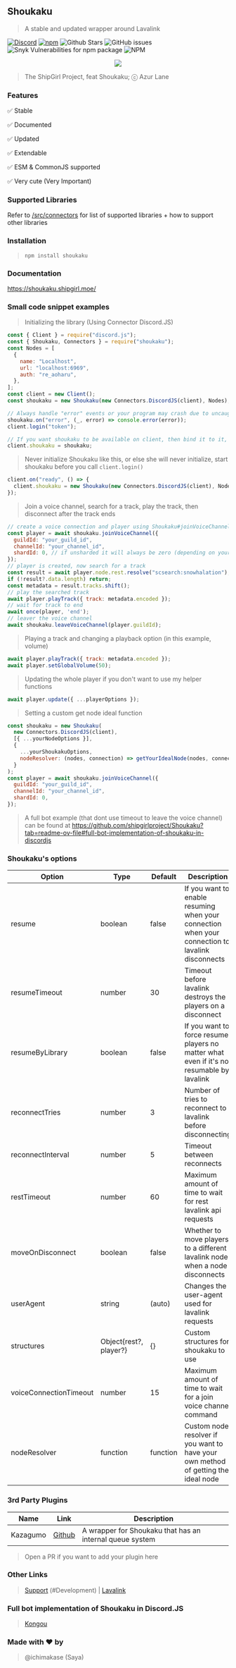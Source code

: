 ## Shoukaku

> A stable and updated wrapper around Lavalink

[![Discord](https://img.shields.io/discord/423116740810244097?style=flat-square)](https://discordapp.com/invite/FVqbtGu)
[![npm](https://img.shields.io/npm/v/shoukaku?style=flat-square)](https://www.npmjs.com/package/shoukaku)
![Github Stars](https://img.shields.io/github/stars/Deivu/Shoukaku?style=flat-square)
![GitHub issues](https://img.shields.io/github/issues-raw/Deivu/Shoukaku?style=flat-square)
![Snyk Vulnerabilities for npm package](https://img.shields.io/snyk/vulnerabilities/npm/shoukaku?style=flat-square)
![NPM](https://img.shields.io/npm/l/shoukaku?style=flat-square)

<p align="center">
    <img src="https://safe.saya.moe/lhvaWz3iP67f.webp"> 
</p>

> The ShipGirl Project, feat Shoukaku; ⓒ Azur Lane

### Features

✅ Stable

✅ Documented

✅ Updated

✅ Extendable

✅ ESM & CommonJS supported

✅ Very cute (Very Important)

### Supported Libraries

Refer to [/src/connectors](https://github.com/Deivu/Shoukaku/tree/master/src/connectors) for list of supported libraries + how to support other libraries

### Installation

> `npm install shoukaku`

### Documentation

https://shoukaku.shipgirl.moe/

### Small code snippet examples

> Initializing the library (Using Connector Discord.JS)

```js
const { Client } = require("discord.js");
const { Shoukaku, Connectors } = require("shoukaku");
const Nodes = [
  {
    name: "Localhost",
    url: "localhost:6969",
    auth: "re_aoharu",
  },
];
const client = new Client();
const shoukaku = new Shoukaku(new Connectors.DiscordJS(client), Nodes);

// Always handle "error" events or your program may crash due to uncaught error
shoukaku.on("error", (_, error) => console.error(error));
client.login("token");

// If you want shoukaku to be available on client, then bind it to it, here is one example of it
client.shoukaku = shoukaku;
```

> Never initialize Shoukaku like this, or else she will never initialize, start shoukaku before you call `client.login()`

```js
client.on("ready", () => {
  client.shoukaku = new Shoukaku(new Connectors.DiscordJS(client), Nodes);
});
```

> Join a voice channel, search for a track, play the track, then disconnect after the track ends

```js
// create a voice connection and player using Shoukaku#joinVoiceChannel
const player = await shoukaku.joinVoiceChannel({
  guildId: "your_guild_id",
  channelId: "your_channel_id",
  shardId: 0, // if unsharded it will always be zero (depending on your library implementation)
});
// player is created, now search for a track
const result = await player.node.rest.resolve("scsearch:snowhalation");
if (!result?.data.length) return;
const metadata = result.tracks.shift();
// play the searched track
await player.playTrack({ track: metadata.encoded });
// wait for track to end
await once(player, 'end');
// leaver the voice channel
await shoukaku.leaveVoiceChannel(player.guildId);
```

> Playing a track and changing a playback option (in this example, volume)

```js
await player.playTrack({ track: metadata.encoded });
await player.setGlobalVolume(50);
```

> Updating the whole player if you don\'t want to use my helper functions

```js
await player.update({ ...playerOptions });
```

> Setting a custom get node ideal function

```js
const shoukaku = new Shoukaku(
  new Connectors.DiscordJS(client),
  [{ ...yourNodeOptions }],
  {
    ...yourShoukakuOptions,
    nodeResolver: (nodes, connection) => getYourIdealNode(nodes, connection),
  }
);
const player = await shoukaku.joinVoiceChannel({
  guildId: "your_guild_id",
  channelId: "your_channel_id",
  shardId: 0,
});
```

> A full bot example (that dont use timeout to leave the voice channel) can be found at https://github.com/shipgirlproject/Shoukaku?tab=readme-ov-file#full-bot-implementation-of-shoukaku-in-discordjs

### Shoukaku's options

| Option                 | Type                   | Default  | Description                                                                                      | Notes                    |
| ---------------------- | ---------------------- | -------- | ------------------------------------------------------------------------------------------------ | ------------------------ |
| resume                 | boolean                | false    | If you want to enable resuming when your connection when your connection to lavalink disconnects |                          |
| resumeTimeout          | number                 | 30       | Timeout before lavalink destroys the players on a disconnect                                     | In seconds               |
| resumeByLibrary        | boolean                | false    | If you want to force resume players no matter what even if it's not resumable by lavalink        |                          |
| reconnectTries         | number                 | 3        | Number of tries to reconnect to lavalink before disconnecting                                    |                          |
| reconnectInterval      | number                 | 5        | Timeout between reconnects                                                                       | In seconds               |
| restTimeout            | number                 | 60       | Maximum amount of time to wait for rest lavalink api requests                                    | In seconds               |
| moveOnDisconnect       | boolean                | false    | Whether to move players to a different lavalink node when a node disconnects                     |                          |
| userAgent              | string                 | (auto)   | Changes the user-agent used for lavalink requests                                                | Not recommeded to change |
| structures             | Object{rest?, player?} | {}       | Custom structures for shoukaku to use                                                            |                          |
| voiceConnectionTimeout | number                 | 15       | Maximum amount of time to wait for a join voice channel command                                  | In seconds               |
| nodeResolver           | function               | function | Custom node resolver if you want to have your own method of getting the ideal node               |                          |

### 3rd Party Plugins

| Name     | Link                                          | Description                                              |
| -------- | --------------------------------------------- | -------------------------------------------------------- |
| Kazagumo | [Github](https://github.com/Takiyo0/Kazagumo) | A wrapper for Shoukaku that has an internal queue system |

> Open a PR if you want to add your plugin here

### Other Links

> [Support](https://discord.gg/FVqbtGu) (#Development) | [Lavalink](https://github.com/freyacodes/Lavalink)

### Full bot implementation of Shoukaku in Discord.JS

> [Kongou](https://github.com/Deivu/Kongou)

### Made with ❤ by

> @ichimakase (Saya)
